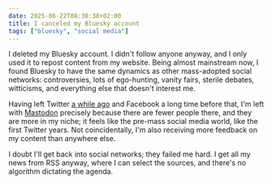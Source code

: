 ```yaml
---
date: 2025-06-22T08:30:38+02:00
title: I canceled my Bluesky account
tags: ["bluesky", "social media"]
---
```


I deleted my Bluesky account. I didn't follow anyone anyway, and I only used it to repost content from my website. Being almost mainstream now, I found Bluesky to have the same dynamics as other mass-adopted social networks: controversies, lots of ego-hunting, vanity fairs, sterile debates, witticisms, and everything else that doesn't interest me. 

Having left Twitter [a while ago](http://localhost:1313/im-leaving-twitter/x/) and Facebook a long time before that, I'm left with [Mastodon](https://fosstodon.org/@nicola) precisely because there are fewer people there, and they are more in my niche; it feels like the pre-mass social media world, like the first Twitter years. Not coincidentally, I'm also receiving more feedback on my content than anywhere else.

I doubt I'll get back into social networks; they failed me hard. I get all my news from RSS anyway, where I can select the sources, and there's no algorithm dictating the agenda.